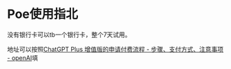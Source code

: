 # Poe使用指北

没有银行卡可以tb一个银行卡，整个7天试用。

地址可以按照[ChatGPT Plus 增值版的申请付费流程 \- 步骤、支付方式、注意事项 \- openAI](https://openai.wiki/chatgpt-plus.html)填